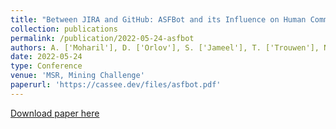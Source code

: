 ```yaml
---
title: "Between JIRA and GitHub: ASFBot and its Influence on Human Comments in Issue Trackers"
collection: publications
permalink: /publication/2022-05-24-asfbot
authors: A. ['Moharil'], D. ['Orlov'], S. ['Jameel'], T. ['Trouwen'], N. ['Cassee'], A. ['Serebrenik']
date: 2022-05-24
type: Conference
venue: 'MSR, Mining Challenge'
paperurl: 'https://cassee.dev/files/asfbot.pdf'
---
```


<a href='https://cassee.dev/files/asfbot.pdf'>Download paper here</a>
